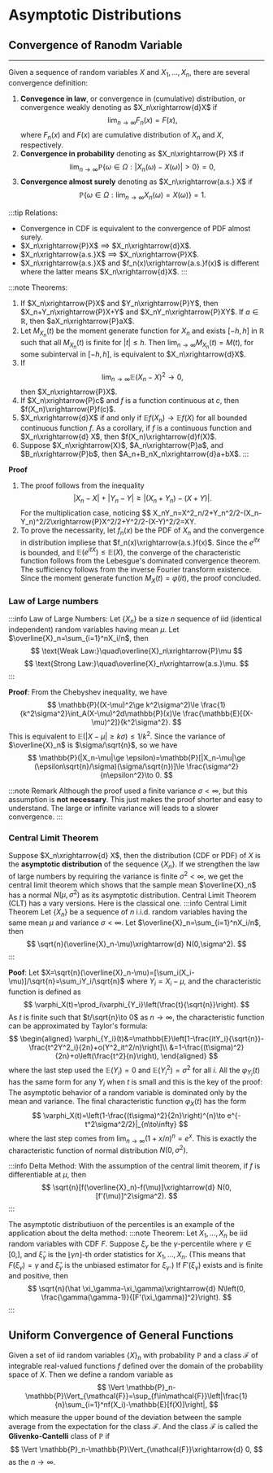 # Asymptotic Distributions


## Convergence of Ranodm Variable
---
Given a sequence of random variables $X$ and $X_1,\dots, X_n$, there are several convergence definition:
1. **Convegence in law**, or convergence in (cumulative) distribution, or convergence weakly denoting as $X_n\xrightarrow{d}X$ if
$$
\lim_{n\to\infty}F_n(x)=F(x),
$$
where $F_n(x)$ and $F(x)$ are cumulative distribution of $X_n$ and $X$, respectively. 
2. **Convergence in probability** denoting as $X_n\xrightarrow{P} X$ if
$$
\lim_{n\to\infty} \mathbb{P}\left\lbrace \omega\in \Omega:|X_n(\omega)-X(\omega)|>0\right \rbrace = 0,
$$ 
3. **Convergence almost surely** denoting as $X_n\xrightarrow{a.s.} X$ if
$$
\mathbb{P}\left\lbrace \omega\in \Omega: \lim_{n\to\infty}X_n(\omega)=X(\omega)\right\rbrace = 1.
$$

:::tip Relations:
* Convergence in CDF is equivalent to the convergence of PDF almost surely. 
* $X_n\xrightarrow{P}X$ $\implies$ $X_n\xrightarrow{d}X$. 
* $X_n\xrightarrow{a.s.}X$ $\implies$ $X_n\xrightarrow{P}X$. 
* $X_n\xrightarrow{a.s.}X$ and $f_n(x)\xrightarrow{a.s.}f(x)$ is different where the latter means $X_n\xrightarrow{d}X$.
:::

:::note Theorems:
1. If $X_n\xrightarrow{P}X$ and $Y_n\xrightarrow{P}Y$, then $X_n+Y_n\xrightarrow{P}X+Y$ and $X_nY_n\xrightarrow{P}XY$. If $a\in\mathbb{R}$, then $aX_n\xrightarrow{P}aX$.
2. Let $M_{X_n}(t)$ be the moment generate function for $X_n$ and exists $[-h,h]$ in $\mathbb{R}$ such that all $M_{X_n}(t)$ is finite for $|t|\le h$. Then $\lim_{n\to\infty}M_{X_n}(t)=M(t)$, for some subinterval in $[-h,h]$, is equivalent to $X_n\xrightarrow{d}X$.
3. If 
$$
\lim_{n\to\infty}\mathbb{E}(X_n-X)^2\to 0,
$$
then $X_n\xrightarrow{P}X$.  
4. If $X_n\xrightarrow{P}c$ and $f$ is a function continuous at $c$, then $f(X_n)\xrightarrow{P}f(c)$.
5. $X_n\xrightarrow{d}X$ if and only if $\mathbb{E}f(X_n)\to \mathbb{E}f(X)$ for all bounded continuous function $f$. As a corollary, if $f$ is a continuous function and $X_n\xrightarrow{d} X$, then $f(X_n)\xrightarrow{d}f(X)$. 
6. Suppose $X_n\xrightarrow{X}$, $A_n\xrightarrow{P}a$, and $B_n\xrightarrow{P}b$, then $A_n+B_nX_n\xrightarrow{d}a+bX$.
:::

**Proof**
1. The proof follows from the inequality
$$
|X_n-X|+|Y_n-Y|\ge |(X_n+Y_n)-(X+Y)|.
$$
For the multiplication case, noticing
$$
X_nY_n=X^2_n/2+Y_n^2/2-(X_n-Y_n)^2/2\xrightarrow{P}X^2/2+Y^2/2-(X-Y)^2/2=XY.
2. To prove the necessarity, let $f_n(x)$ be the PDF of $X_n$ and the convergence in distribution impliese that $f_n(x)\xrightarrow{a.s.}f(x)$. Since the $e^{itx}$ is bounded, and $\mathbb{E}(e^{itX})\le \mathbb{E}(X)$, the converge of the characteristic function follows from the Lebesgue's dominated convergence theorem.
The sufficiency follows from the inverse Fourier transform existence. Since the moment generate function $M_X(t)=\varphi(it)$, the proof concluded.

### Law of Large numbers
:::info Law of Large Numbers:
Let $\lbrace X_n\rbrace$ be a size $n$ sequence of iid (identical independent) random variables having mean $\mu$. Let $\overline{X}_n=\sum_{i=1}^nX_i/n$, then
$$
\text{Weak Law:}\quad\overline{X}_n\xrightarrow{P}\mu
$$
$$
\text{Strong Law:}\quad\overline{X}_n\xrightarrow{a.s.}\mu.
$$
:::

**Proof**:
From the Chebyshev inequality, we have
$$
\mathbb{P}((X-\mu)^2\ge k^2\sigma^2)\le \frac{1}{k^2\sigma^2}\int_A(X-\mu)^2d\mathbb{P}(x)\le \frac{\mathbb{E}[(X-\mu)^2]}{k^2\sigma^2}.
$$
This is equivalent to $\mathbb{E}(|X-\mu|\ge k\sigma)\le 1/k^2$. Since the variance of $\overline{X}_n$ is $\sigma/\sqrt{n}$, so we have
$$
\mathbb{P}(|X_n-\mu|\ge \epsilon)=\mathbb{P}[|X_n-\mu|\ge (\epsilon\sqrt{n}/\sigma)(\sigma/\sqrt{n})]\le \frac{\sigma^2}{n\epsilon^2}\to 0.
$$

:::note Remark
Although the proof used a finite variance $\sigma<\infty$, but this assumption is **not necessary**. This just makes the proof shorter and easy to understand. The large or infinite variance will leads to a slower convergence. 
:::

### Central Limit Theorem
Suppose $X_n\xrightarrow{d} X$, then the distribution (CDF or PDF) of $X$ is the **asymptotic distribution** of the sequence $\lbrace X_n\rbrace$. If we strengthen the law of large numbers by requiring the variance is finite $\sigma^2<\infty$, we get the central limit theorem which shows that the sample mean $\overline{X}_n$ has a normal $N(\mu,\sigma^2)$ as its asymptotic distribution. Central Limit Theorem (CLT) has a vary versions. Here is the classical one.
:::info Central Limit Theorem 
Let $\lbrace X_n\rbrace$ be a sequence of $n$ i.i.d. random variables having the same mean $\mu$ and variance $\sigma<\infty$. Let $\overline{X}_n=\sum_{i=1}^nX_i/n$, then
$$
\sqrt{n}(\overline{X}_n-\mu)\xrightarrow{d} N(0,\sigma^2).
$$
:::

**Poof**: Let $X=\sqrt{n}(\overline{X}_n-\mu)=[\sum_i(X_i-\mu)]/\sqrt{n}=\sum_iY_i/\sqrt{n}$ where $Y_i=X_i-\mu$, and the characteristic function is defined as 
$$
\varphi_X(t)=\prod_i\varphi_{Y_i}\left(\frac{t}{\sqrt{n}}\right).
$$
As $t$ is finite such that $t/\sqrt{n}\to 0$ as $n\to \infty$, the characteristic function can be approximated by Taylor's formula:
$$
\begin{aligned}
\varphi_{Y_i}(t)&=\mathbb{E}\left[1-\frac{itY_i}{\sqrt{n}}-\frac{t^2Y^2_i}{2n}+o(Y^2_it^2/n)\right]\\
&=1-\frac{(t\sigma)^2}{2n}+o\left(\frac{t^2}{n}\right),
\end{aligned}
$$
where the last step used the $\mathbb{E}(Y_i)=0$ and $\mathbb{E}(Y_i^2)=\sigma^2$ for all $i$.
All the $\varphi_{Y_i}(t)$ has the same form for any $Y_i$ when $t$ is small and this is the key of the proof: The asymptotic behavior of a random variable is dominated only by the mean and variance. The final characteristic function $\varphi_X(t)$ has the form
$$
\varphi_X(t)=\left(1-\frac{(t\sigma)^2}{2n}\right)^{n}\to e^{-t^2\sigma^2/2}|_{n\to\infty}
$$
where the last step comes from $\lim_{n\to\infty}(1+x/n)^{n}=e^x$. This is exactly the characteristic function of normal distribution $N(0,\sigma^2)$.


:::info Delta Method:
With the assumption of the central limit theorem, if $f$ is differentiable at $\mu$, then
$$
\sqrt{n}[f(\overline{X}_n)-f(\mu)]\xrightarrow{d} N(0,[f'(\mu)]^2\sigma^2).
$$
:::


The asymptotic distributiuon of the percentiles is an example of the application about the delta method:
:::note Theorem:
Let $X_1,\dots,X_n$ be iid random variables with CDF $F$. Suppose $\xi_\gamma$ be the $\gamma$-percentile where $\gamma \in [0,]$, and $\hat \xi_\gamma$ is the $\lfloor\gamma n\rfloor$-th order statistics for $X_1,\dots, X_n$. (This means that $F(\xi_\gamma)=\gamma$ and $\hat \xi_\gamma$ is the unbiased estimator for $\xi_\gamma$.) If $F'(\xi_\gamma)$ exists and is finite and positive, then 
$$
\sqrt{n}(\hat \xi_\gamma-\xi_\gamma)\xrightarrow{d} N\left(0, \frac{\gamma(\gamma-1)}{[F'(\xi_\gamma)]^2}\right).
$$
:::



## Uniform Convergence of General Functions
Given a set of iid random variables $\lbrace X\rbrace_n$ with probability $\mathbb{P}$ and a class $\mathcal{F}$ of integrable real-valued functions $f$ defined over the domain of the probability space of $X$. Then we define a random variable as
$$
\Vert \mathbb{P}_n-\mathbb{P}\Vert_{\mathcal{F}}=\sup_{f\in\mathcal{F}}\left|\frac{1}{n}\sum_{i=1}^nf(X_i)-\mathbb{E}[f(X)]\right|,
$$
which measure the upper bound of the deviation between the sample average from the expectation for the class $\mathcal{F}$. And the class $\mathcal{F}$ is called the **Glivenko-Cantelli** class of $\mathbb{P}$ if
$$
\Vert \mathbb{P}_n-\mathbb{P}\Vert_{\mathcal{F}}\xrightarrow{d} 0,
$$
as the $n\to\infty$. 